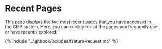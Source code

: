 # Recent Pages

This page displays the five most recent pages that you have accessed in the CIPP system. Here, you can quickly revisit the pages you frequently use or have recently explored.



{% include "../.gitbook/includes/feature-request.md" %}
